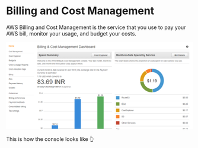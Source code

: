 # Billing and Cost Management

AWS Billing and Cost Management is the service that you use to pay your AWS bill, monitor your usage, and budget your costs.

![](../../.gitbook/assets/image%20%2825%29.png)

This is how the console looks like 👆 






